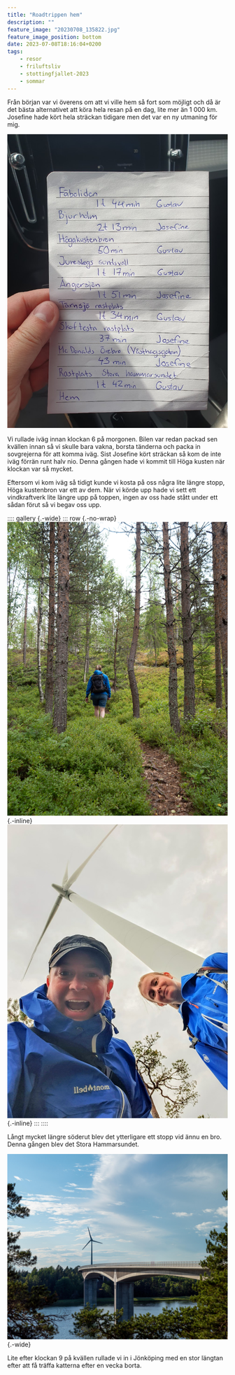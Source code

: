 ```yaml
---
title: "Roadtrippen hem"
description: ""
feature_image: "20230708_135822.jpg"
feature_image_position: bottom
date: 2023-07-08T18:16:04+0200
tags:
    - resor
    - friluftsliv
    - stottingfjallet-2023
    - sommar
---
```


Från början var vi överens om att vi ville hem så fort som möjligt och då är det bästa alternativet att köra hela resan på en dag, lite mer än 1 000 km. Josefine hade kört hela sträckan tidigare men det var en ny utmaning för mig.

![En lapp med delmål och tiden mellan delmålen utritade. Det står också ett namn bredvid tiden som visar vem som ska köra sträckan](20230708_104716.jpg "Josefines planering för hur vi skulle dela upp körsträckan.")

Vi rullade iväg innan klockan 6 på morgonen. Bilen var redan packad sen kvällen innan så vi skulle bara vakna, borsta tänderna och packa in sovgrejerna för att komma iväg. Sist Josefine kört sträckan så kom de inte iväg förrän runt halv nio. Denna gången hade vi kommit till Höga kusten när klockan var så mycket.

Eftersom vi kom iväg så tidigt kunde vi kosta på oss några lite längre stopp, Höga kustenbron var ett av dem. När vi körde upp hade vi sett ett vindkraftverk lite längre upp på toppen, ingen av oss hade stått under ett sådan förut så vi begav oss upp.

:::: gallery {.-wide}
::: row {.-no-wrap}
![Josefine går uppför en stig](Gustav-Lindqvist_2023-07-08_00389_3000w.jpg){.-inline}
![Två personer som ser väldigt glada ut under ett vindkraftverk](20230708_101725.jpg){.-inline}
:::
::::

Långt mycket längre söderut blev det ytterligare ett stopp vid ännu en bro. Denna gången blev det Stora Hammarsundet.

![En bro med skog och ett vindkraftverk bakom](Gustav-Lindqvist_2023-07-08_00427-Pano_3000w.jpg){.-wide}

Lite efter klockan 9 på kvällen rullade vi in i Jönköping med en stor längtan efter att få träffa katterna efter en vecka borta.
